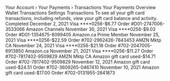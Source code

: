 Your Account › Your Payments › Transactions
Your Payments
Overview Wallet Transactions Settings
Transactions
To see all your gift card transactions, including refunds, view your gift card balance and activity.
Completed
December 2, 2021
Visa ****0256-$6.77
Order #D01-2747006-3533066
Amazon Channels
November 30, 2021
Visa ****0256-$9.03
Order #D01-1354675-8099405
Amazon.ca Prime Member
November 25, 2021
Visa ****0256-$22.59
Order #702-2962426-7843453
AMZN Mktp CA
November 24, 2021
Visa ****0256-$21.18
Order #702-2047005-6913850
Amazon.ca
November 21, 2021
Visa ****0256-$11.27
Order #702-7817402-9509829
AMZN Mktp CA
Amazon gift card used-$14.71
Order #702-7817402-9509829
November 12, 2021
Amazon gift card used-$24.51
Order #702-3609265-0467410
November 10, 2021
Amazon gift card used-$17.00
Order #702-0131955-2841873